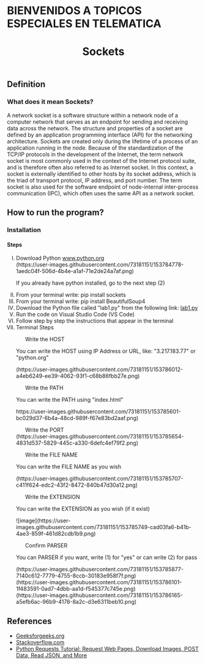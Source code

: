 
# BIENVENIDOS A TOPICOS ESPECIALES EN TELEMATICA

<!DOCTYPE html>
<html lang="es">

<head>
    <meta charset="UTF-8">
</head>

<body>
    <header>
        <h1>Sockets</h1>
    </header>
    <h2>Definition</h2>
    <h3>What does it mean Sockets?</h3>
    <p>A network socket is a software structure within a network node of a computer network that serves as an endpoint
        for sending and receiving data across the network. The structure and properties of a socket are defined by an
        application programming interface (API) for the networking architecture. Sockets are created only during the
        lifetime of a process of an application running in the node.
        Because of the standardization of the TCP/IP protocols in the development of the Internet, the term network
        socket is most commonly used in the context of the Internet protocol suite, and is therefore often also referred
        to as Internet socket. In this context, a socket is externally identified to other hosts by its socket address,
        which is the triad of transport protocol, IP address, and port number.
        The term socket is also used for the software endpoint of node-internal inter-process communication (IPC), which
        often uses the same API as a network socket.
    </p>
    <h2>How to run the program?</h2>
    <h3>Installation</h3>
    <h4>Steps</h4>
    <ol type= "I">
    <li>Download Python <a href="https://www.python.org/downloads/" target="_blank">www.python.org</a></li>
     (https://user-images.githubusercontent.com/73181151/153784778-1aedc04f-506d-4b4e-a1af-71e2de24a7af.png)
     <p>If you already have python installed, go to the next step (2)</p>
     <li> From your terminal write: pip install sockets</li>
     <li> From your terminal write: pip install BeautifulSoup4</li>
     <li>Download the Python file called "lab1.py" from the following link: <a href="https://github.com/dsolanov/Topicos_Especiales_Telematica/blob/main/lab1.py" target="_blank">lab1.py</a></li></li>
     <li>Run the code on Visual Studio Code (VS Code)</li>
     <li>Follow step by step the instructions that appear in the terminal</li>
     <li>Terminal Steps</li>
    <ol> Write the HOST</ol>
    <p>You can write the HOST using IP Address or URL, like: "3.217.183.77" or "python.org"</p>
    (https://user-images.githubusercontent.com/73181151/153786012-a4eb6249-ee39-4062-93f1-c68b86fbb27e.png)
    <ol> Write the PATH</ol>
    <p>You can write the PATH using "index.html"</p>
    https://user-images.githubusercontent.com/73181151/153785601-bc029d37-6b4a-48cd-989f-f67e83bd2aaf.png)
    <ol> Write the PORT</ol>
    (https://user-images.githubusercontent.com/73181151/153785654-4831d537-5829-445c-a330-6defc4ef79f2.png)
    <ol> Write the FILE NAME</ol>
    <p>You can write the FILE NAME as you wish</p>
    (https://user-images.githubusercontent.com/73181151/153785707-c411f624-edc2-43f2-8472-840b47d30a12.png)
    <ol> Write the EXTENSION</ol>
    <p>You can write the EXTENSION as you wish (if it exist)</p>
    ![image](https://user-images.githubusercontent.com/73181151/153785749-cad03fa6-b41b-4ae3-859f-461d82cdb1b9.png)
    <ol> Confirm PARSER </ol>
    <p>You can PARSER if you want, write (1) for "yes" or can write (2) for pass</p>
    (https://user-images.githubusercontent.com/73181151/153785877-7140c612-7779-4755-8ccb-30183e958f7f.png)<br> 
    (https://user-images.githubusercontent.com/73181151/153786101-1f483591-0ad7-4dbb-aa1d-f545377c745e.png)<br> 
    (https://user-images.githubusercontent.com/73181151/153786165-a5efb6ac-96b9-4178-8a2c-d3e6311beb10.png)
    </ol>
    <h2>References</h2>
    <ul type="disc">
        <li><a href="https://www.geeksforgeeks.org/authentication-using-python-requests/?ref=lbp" target="_blank">Geeksforgeeks.org</a></li>
        <li><a href="https://stackoverflow.com/questions/60915131/receive-the-body-content-in-the-http-response-in-python" target="_blank">Stackoverflow.com</a></li>
        <li><a href="https://www.youtube.com/watch?v=tb8gHvYlCFs&t=217s" target="_blank">Python Requests Tutorial: Request Web Pages, Download Images, POST Data, Read JSON, and More</a></li>              
    </ul>
</body>

</html>
